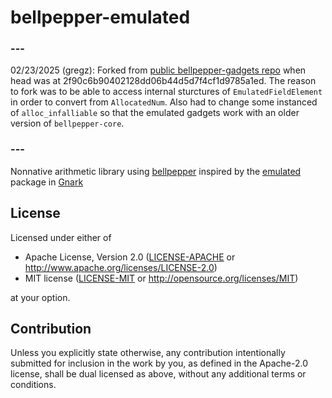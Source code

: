 # bellpepper-emulated

### ---
02/23/2025 (gregz): Forked from [public bellpepper-gadgets repo](https://github.com/lurk-lab/bellpepper-gadgets)
when head was at 2f90c6b90402128dd06b44d5d7f4cf1d9785a1ed.  The reason to fork was to be able to access internal sturctures of `EmulatedFieldElement` in order to convert from `AllocatedNum`.  Also had to change some instanced of `alloc_infalliable` so that the emulated gadgets work with an older version of `bellpepper-core`.
### ---

Nonnative arithmetic library using [bellpepper](https://github.com/argumentcomputer/bellpepper) inspired by the [emulated](https://github.com/Consensys/gnark/tree/master/std/math/emulated) package in [Gnark](https://github.com/Consensys/gnark)

## License

Licensed under either of

 * Apache License, Version 2.0
   ([LICENSE-APACHE](LICENSE-APACHE) or http://www.apache.org/licenses/LICENSE-2.0)
 * MIT license
   ([LICENSE-MIT](LICENSE-MIT) or http://opensource.org/licenses/MIT)

at your option.

## Contribution

Unless you explicitly state otherwise, any contribution intentionally submitted
for inclusion in the work by you, as defined in the Apache-2.0 license, shall be
dual licensed as above, without any additional terms or conditions.
